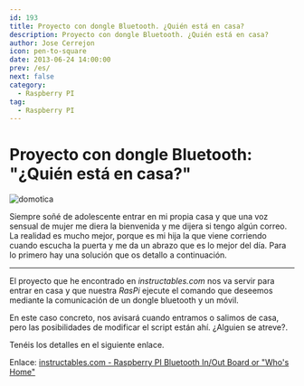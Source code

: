 ```yaml
---
id: 193
title: Proyecto con dongle Bluetooth. ¿Quién está en casa?
description: Proyecto con dongle Bluetooth. ¿Quién está en casa?
author: Jose Cerrejon
icon: pen-to-square
date: 2013-06-24 14:00:00
prev: /es/
next: false
category:
  - Raspberry PI
tag:
  - Raspberry PI
---
```


# Proyecto con dongle Bluetooth: "¿Quién está en casa?"

![domotica](/images/domotica_01.jpg)

Siempre soñé de adolescente entrar en mi propia casa y que una voz sensual de mujer me diera la bienvenida y me dijera si tengo algún correo. La realidad es mucho mejor, porque es mi hija la que viene corriendo cuando escucha la puerta y me da un abrazo que es lo mejor del día. Para lo primero hay una solución que os detallo a continuación.

- - -
El proyecto que he encontrado en *instructables.com* nos va servir para entrar en casa y que nuestra *RasPi* ejecute el comando que deseemos mediante la comunicación de un dongle bluetooth y un móvil.

En este caso concreto, nos avisará cuando entramos o salimos de casa, pero las posibilidades de modificar el script están ahí. ¿Alguien se atreve?.

Tenéis los detalles en el siguiente enlace.

Enlace: [instructables.com - Raspberry PI Bluetooth In/Out Board or "Who's Home"](http://www.instructables.com/id/Raspberry-Pi-Bluetooth-InOut-Board-or-Whos-Hom/)